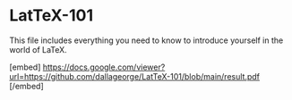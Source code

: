# LatTeX-101
This file includes everything you need to know to introduce yourself in the world of LaTeX.

[embed] https://docs.google.com/viewer?url=https://github.com/dallageorge/LatTeX-101/blob/main/result.pdf [/embed]
